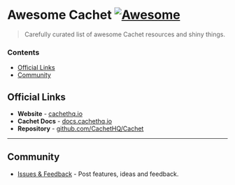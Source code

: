 # Awesome Cachet [![Awesome](https://cdn.rawgit.com/sindresorhus/awesome/d7305f38d29fed78fa85652e3a63e154dd8e8829/media/badge.svg)](https://github.com/sindresorhus/awesome)
> Carefully curated list of awesome Cachet resources and shiny things.

### Contents

- [Official Links](#official-links)
- [Community](#community)

## Official Links

- **Website** - [cachethq.io](https://cachethq.io)
- **Cachet Docs** - [docs.cachethq.io](https://docs.cachethq.io)
- **Repository** - [github.com/CachetHQ/Cachet](https://github.com/CachetHQ/Cachet)

---

## Community

- [Issues & Feedback](https://github.com/CachetHQ/Cachet/issues) - Post features, ideas and feedback.

